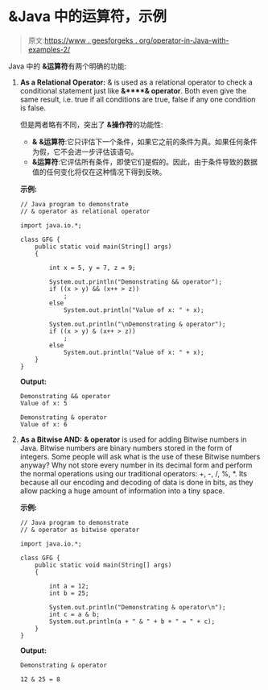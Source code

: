 # &Java 中的运算符，示例

> 原文:[https://www . geesforgeks . org/operator-in-Java-with-examples-2/](https://www.geeksforgeeks.org/operator-in-java-with-examples-2/)

Java 中的 **&运算符**有两个明确的功能:

1.  **As a Relational Operator:** & is used as a relational operator to check a conditional statement just like **&****& operator**. Both even give the same result, i.e. true if all conditions are true, false if any one condition is false.

    但是两者略有不同，突出了 **&操作符**的功能性:

    *   **&** **&运算符**:它只评估下一个条件，如果它之前的条件为真。如果任何条件为假，它不会进一步评估该语句。
    *   **&运算符**:它评估所有条件，即使它们是假的。因此，由于条件导致的数据值的任何变化将仅在这种情况下得到反映。

    **示例:**

    ```
    // Java program to demonstrate
    // & operator as relational operator

    import java.io.*;

    class GFG {
        public static void main(String[] args)
        {

            int x = 5, y = 7, z = 9;

            System.out.println("Demonstrating && operator");
            if ((x > y) && (x++ > z))
                ;
            else
                System.out.println("Value of x: " + x);

            System.out.println("\nDemonstrating & operator");
            if ((x > y) & (x++ > z))
                ;
            else
                System.out.println("Value of x: " + x);
        }
    }
    ```

    **Output:**

    ```
    Demonstrating && operator
    Value of x: 5

    Demonstrating & operator
    Value of x: 6

    ```

2.  **As a Bitwise AND:** **& operator** is used for adding Bitwise numbers in Java. Bitwise numbers are binary numbers stored in the form of integers. Some people will ask what is the use of these Bitwise numbers anyway? Why not store every number in its decimal form and perform the normal operations using our traditional operators: +, -, /, %, *. Its because all our encoding and decoding of data is done in bits, as they allow packing a huge amount of information into a tiny space.

    **示例:**

    ```
    // Java program to demonstrate
    // & operator as bitwise operator

    import java.io.*;

    class GFG {
        public static void main(String[] args)
        {

            int a = 12;
            int b = 25;

            System.out.println("Demonstrating & operator\n");
            int c = a & b;
            System.out.println(a + " & " + b + " = " + c);
        }
    }
    ```

    **Output:**

    ```
    Demonstrating & operator

    12 & 25 = 8

    ```
